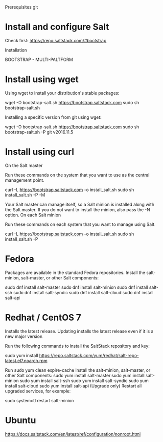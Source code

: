 Prerequisites 
git

Install and configure Salt
=================================

Check first:
https://repo.saltstack.com/#bootstrap

Installation

BOOTSTRAP - MULTI-PALTFORM

# Install using wget

Using wget to install your distribution's stable packages:

wget -O bootstrap-salt.sh https://bootstrap.saltstack.com
sudo sh bootstrap-salt.sh

Installing a specific version from git using wget:

wget -O bootstrap-salt.sh https://bootstrap.saltstack.com
sudo sh bootstrap-salt.sh -P git v2016.11.5

# Install using curl
On the Salt master

Run these commands on the system that you want to use as the central management point.

curl -L https://bootstrap.saltstack.com -o install_salt.sh
sudo sh install_salt.sh -P -M

Your Salt master can manage itself, so a Salt minion is installed along with the Salt master. If you do not want to install the minion, also pass the -N option.
On each Salt minion

Run these commands on each system that you want to manage using Salt.

curl -L https://bootstrap.saltstack.com -o install_salt.sh
sudo sh install_salt.sh -P

# Fedora
Packages are available in the standard Fedora repositories. Install the salt-minion, salt-master, or other Salt components:

sudo dnf install salt-master
sudo dnf install salt-minion
sudo dnf install salt-ssh
sudo dnf install salt-syndic
sudo dnf install salt-cloud
sudo dnf install salt-api

# Redhat / CentOS 7 

Installs the latest release. Updating installs the latest release even if it is a new major version.

Run the following commands to install the SaltStack repository and key:

sudo yum install https://repo.saltstack.com/yum/redhat/salt-repo-latest.el7.noarch.rpm 

Run sudo yum clean expire-cache
Install the salt-minion, salt-master, or other Salt components:
sudo yum install salt-master
sudo yum install salt-minion
sudo yum install salt-ssh
sudo yum install salt-syndic
sudo yum install salt-cloud
sudo yum install salt-api
(Upgrade only) Restart all upgraded services, for example:

sudo systemctl restart salt-minion


# Ubuntu






https://docs.saltstack.com/en/latest/ref/configuration/nonroot.html